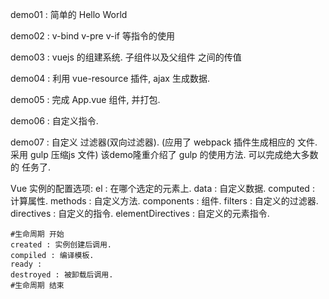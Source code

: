 
demo01 : 简单的 Hello World

demo02 : v-bind v-pre v-if 等指令的使用

demo03 : vuejs 的组建系统. 子组件以及父组件 之间的传值

demo04 : 利用 vue-resource 插件, ajax 生成数据.

demo05 : 完成 App.vue 组件, 并打包.

demo06 : 自定义指令.

demo07 : 自定义 过滤器(双向过滤器). (应用了 webpack 插件生成相应的 文件.采用 gulp 压缩js 文件)
		 该demo隆重介绍了 gulp 的使用方法. 可以完成绝大多数的 任务了.




Vue 实例的配置选项: 
	el : 在哪个选定的元素上.
	data : 自定义数据.
	computed : 计算属性.
	methods : 自定义方法.
	components : 组件.
	filters : 自定义的过滤器.
	directives : 自定义的指令.
	elementDirectives : 自定义的元素指令.

	#生命周期 开始
	created : 实例创建后调用.
	compiled : 编译模板.
	ready : 
	destroyed : 被卸载后调用.
	#生命周期 结束
